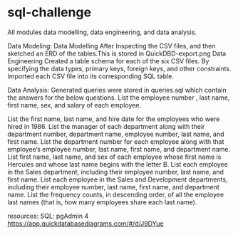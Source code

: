# sql-challenge

All modules data modelling, data engineering, and data analysis.

Data Modeling:
Data Modelling After Inspecting the CSV files, and then sketched an ERD of the tables.This is stored in QuickDBD-export.png
Data Engineering Created a table schema for each of the six CSV files. By specifying the data types, primary keys, foreign keys, and other constraints.
Imported each CSV file into its corresponding SQL table.

Data Analysis: Generated queries were stored in queries.sql which contain the answers for the below questions. List the employee number
               , last name, first name, sex, and salary of each employee.


List the first name, last name, and hire date for the employees who were hired in 1986.
List the manager of each department along with their department number, department name, employee number, last name, and first name.
List the department number for each employee along with that employee’s employee number, last name, first name, and department name.
List first name, last name, and sex of each employee whose first name is Hercules and whose last name begins with the letter B.
List each employee in the Sales department, including their employee number, last name, and first name.
List each employee in the Sales and Development departments, including their employee number, last name, first name, and department name.
List the frequency counts, in descending order, of all the employee last names (that is, how many employees share each last name).


resources: 
 SQL: pgAdmin 4
 https://app.quickdatabasediagrams.com/#/d/J9DYue
 
 

